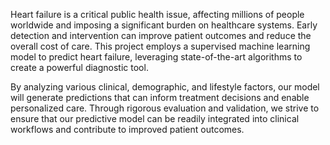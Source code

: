 Heart failure is a critical public health issue, affecting millions of people worldwide and imposing a significant burden on healthcare systems. Early detection and intervention can improve patient outcomes and reduce the overall cost of care. This project employs a supervised machine learning model to predict heart failure, leveraging state-of-the-art algorithms to create a powerful diagnostic tool.

By analyzing various clinical, demographic, and lifestyle factors, our model will generate predictions that can inform treatment decisions and enable personalized care. Through rigorous evaluation and validation, we strive to ensure that our predictive model can be readily integrated into clinical workflows and contribute to improved patient outcomes.
